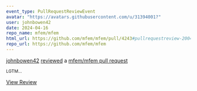 ```yaml
---
event_type: PullRequestReviewEvent
avatar: "https://avatars.githubusercontent.com/u/31394001?"
user: johnbowen42
date: 2024-04-16
repo_name: mfem/mfem
html_url: https://github.com/mfem/mfem/pull/4243#pullrequestreview-2004326199
repo_url: https://github.com/mfem/mfem
---
```


<a href='https://github.com/johnbowen42' target='_blank'>johnbowen42</a> <a href='https://github.com/mfem/mfem/pull/4243#pullrequestreview-2004326199' target='_blank'>reviewed</a> a <a href='https://github.com/mfem/mfem/pull/4243' target='_blank'>mfem/mfem pull request</a>

<small>LGTM...</small>

<a href='https://github.com/mfem/mfem/pull/4243#pullrequestreview-2004326199' target='_blank'>View Review</a>